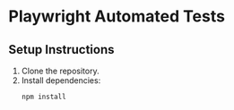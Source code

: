 # Playwright Automated Tests
## Setup Instructions
1. Clone the repository.
2. Install dependencies:
   ```bash
   npm install
